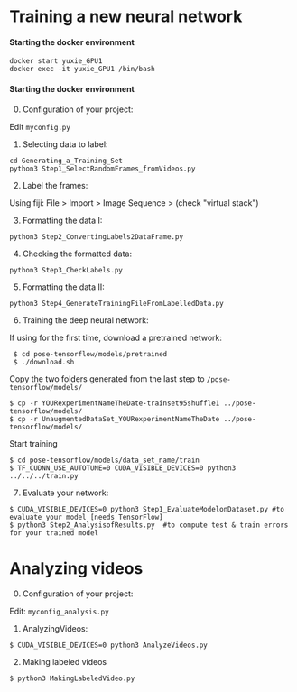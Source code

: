 # Training a new neural network
#### Starting the docker environment
```
docker start yuxie_GPU1
docker exec -it yuxie_GPU1 /bin/bash
```
#### Starting the docker environment
0. Configuration of your project:

Edit `myconfig.py`
1. Selecting data to label:
```
cd Generating_a_Training_Set
python3 Step1_SelectRandomFrames_fromVideos.py
```
2. Label the frames:

 Using fiji: File > Import > Image Sequence > (check "virtual stack")

3. Formatting the data I:
```
python3 Step2_ConvertingLabels2DataFrame.py
```
4. Checking the formatted data:
```
python3 Step3_CheckLabels.py
```
5. Formatting the data II:
```
python3 Step4_GenerateTrainingFileFromLabelledData.py
```
6. Training the deep neural network:

If using for the first time, download a pretrained network:
```
 $ cd pose-tensorflow/models/pretrained
 $ ./download.sh
```
Copy the two folders generated from the last step to `/pose-tensorflow/models/`
```
$ cp -r YOURexperimentNameTheDate-trainset95shuffle1 ../pose-tensorflow/models/
$ cp -r UnaugmentedDataSet_YOURexperimentNameTheDate ../pose-tensorflow/models/
```
Start training
```
$ cd pose-tensorflow/models/data_set_name/train
$ TF_CUDNN_USE_AUTOTUNE=0 CUDA_VISIBLE_DEVICES=0 python3 ../../../train.py 
```
7. Evaluate your network:
```
$ CUDA_VISIBLE_DEVICES=0 python3 Step1_EvaluateModelonDataset.py #to evaluate your model [needs TensorFlow]
$ python3 Step2_AnalysisofResults.py  #to compute test & train errors for your trained model
```

# Analyzing videos
0. Configuration of your project:

Edit: `myconfig_analysis.py`

1. AnalyzingVideos:
```
$ CUDA_VISIBLE_DEVICES=0 python3 AnalyzeVideos.py
```
2. Making labeled videos
```
$ python3 MakingLabeledVideo.py
```